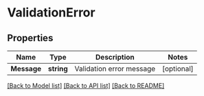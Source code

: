 # ValidationError

## Properties

Name | Type | Description | Notes
------------ | ------------- | ------------- | -------------
**Message** | **string** | Validation error message | [optional] 

[[Back to Model list]](../README.md#documentation-for-models) [[Back to API list]](../README.md#documentation-for-api-endpoints) [[Back to README]](../README.md)



